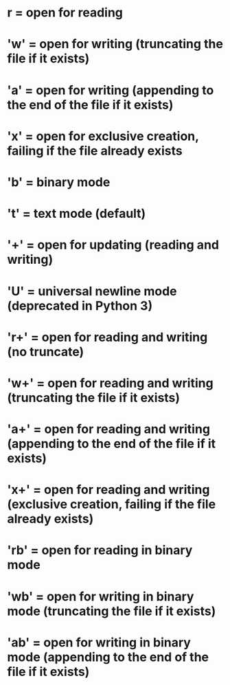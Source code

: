 # r = open for reading
# 'w' = open for writing (truncating the file if it exists)
# 'a' = open for writing (appending to the end of the file if it exists)
# 'x' = open for exclusive creation, failing if the file already exists
# 'b' = binary mode
# 't' = text mode (default)
# '+' = open for updating (reading and writing)
# 'U' = universal newline mode (deprecated in Python 3)
# 'r+' = open for reading and writing (no truncate)
# 'w+' = open for reading and writing (truncating the file if it exists)
# 'a+' = open for reading and writing (appending to the end of the file if it exists)
# 'x+' = open for reading and writing (exclusive creation, failing if the file already exists)
# 'rb' = open for reading in binary mode
# 'wb' = open for writing in binary mode (truncating the file if it exists)
# 'ab' = open for writing in binary mode (appending to the end of the file if it exists)
 